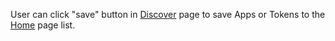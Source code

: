 User can click "save" button in [Discover](Discover.md) page to save Apps or Tokens to the [Home](Home.md) page list.
